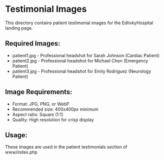 # Testimonial Images

This directory contains patient testimonial images for the EdlivkyHospital landing page.

## Required Images:
- patient1.jpg - Professional headshot for Sarah Johnson (Cardiac Patient)
- patient2.jpg - Professional headshot for Michael Chen (Emergency Patient)  
- patient3.jpg - Professional headshot for Emily Rodriguez (Neurology Patient)

## Image Requirements:
- Format: JPG, PNG, or WebP
- Recommended size: 400x400px minimum
- Aspect ratio: Square (1:1)
- Quality: High resolution for crisp display

## Usage:
These images are used in the patient testimonials section of www/index.php
